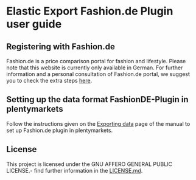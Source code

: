 
# Elastic Export Fashion.de Plugin user guide

<div class="container-toc"></div>

## Registering with Fashion.de

Fashion.de is a price comparison portal for fashion and lifestyle. Please note that this website is currently only available in German. For further information and a personal consultation of Fashion.de portal, we suggest you to check the extra steps [here](http://www.fashion.de/shops/Fashion-Info/Partner-werden/).

## Setting up the data format FashionDE-Plugin in plentymarkets

Follow the instructions given on the [Exporting data](https://www.plentymarkets.co.uk/manual/data-exchange/exporting-data/#4) page of the manual to set up Fashion.de plugin in plentymarkets.

## License

This project is licensed under the GNU AFFERO GENERAL PUBLIC LICENSE.- find further information in the [LICENSE.md](https://github.com/plentymarkets/plugin-elastic-export-fashion-de/blob/master/LICENSE.md).
